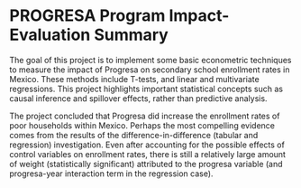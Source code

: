 # PROGRESA Program Impact-Evaluation Summary
The goal of this project is to implement some basic econometric techniques to measure the impact of Progresa on secondary school enrollment rates in Mexico. These methods include T-tests, and linear and multivariate regressions. This project highlights important statistical concepts such as causal inference and spillover effects, rather than predictive analysis. 

The project concluded that Progresa did increase the enrollment rates of poor households within Mexico. Perhaps the most compelling evidence comes from the results of the difference-in-difference (tabular and regression) investigation. Even after accounting for the possible effects of control variables on enrollment rates, there is still a relatively large amount of weight (statistically significant) attributed to the progresa variable (and progresa-year interaction term in the regression case).
